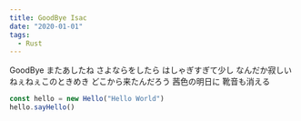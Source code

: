 ```yaml
---
title: GoodBye Isac
date: "2020-01-01"
tags:
  - Rust
---
```


GoodBye またあしたね さよならをしたら
はしゃぎすぎて少し なんだか寂しい
ねぇねぇこのときめき どこから来たんだろう
茜色の明日に 靴音も消える

``` typescript
const hello = new Hello("Hello World")
hello.sayHello()
```
